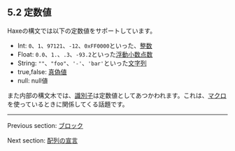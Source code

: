 ## 5.2 定数値

Haxeの構文では以下の定数値をサポートしています。

* Int: `0`、`1`、`97121`、`-12`、`0xFF0000`といった、[整数](dictionary.md#define-int)
* Float: `0.0`、`1.`、`.3`、`-93.2`といった[浮動小数点数](dictionary.md#define-float)
* String: `""`、`"foo"`、`'-'`、`'bar'`といった[文字列](dictionary.md#define-string)
* true,false: [真偽値](dictionary.md#define-bool)
* null: null値

また内部の構文木では、[識別子](dictionary.md#define-identifier)は定数値としてあつかわれます。これは、[マクロ](macro.md)を使っているときに関係してくる話題です。

---

Previous section: [ブロック](expression-block.md)

Next section: [配列の宣言](expression-array-declaration.md)